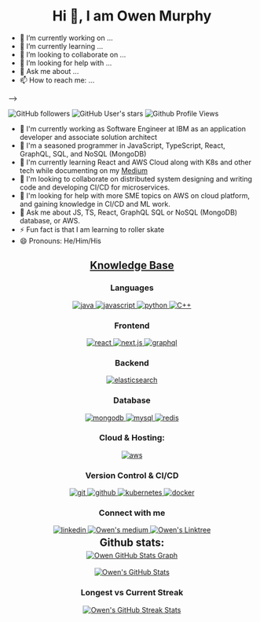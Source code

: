 <h1 align="center">Hi 👋, I am Owen Murphy</h1>

- 🔭 I’m currently working on ...
- 🌱 I’m currently learning ...
- 👯 I’m looking to collaborate on ...
- 🤔 I’m looking for help with ...
- 💬 Ask me about ...
- 📫 How to reach me: ...


-->


![GitHub followers](https://img.shields.io/github/followers/olmurphy?style=social) ![GitHub User's stars](https://img.shields.io/github/stars/olmurphy?style=social) ![Github Profile Views]([url](https://komarev.com/ghpvc/?username=olmurphy&label=Profile%20views&color=0e75b6&style=social))

- 🔭 I'm currently working as Software Engineer at IBM as an application developer and associate solution architect
- 🧓 I'm a seasoned programmer in JavaScript, TypeScript, React, GraphQL, SQL, and NoSQL (MongoDB)
- 🌱 I'm currently learning React and AWS Cloud along with K8s and other tech while documenting on my [Medium](owenmurphy2022.medium.com)
- 👯 I'm looking to collaborate on distributed system designing and writing code and developing CI/CD for microservices. 
- 🤔 I'm looking for help with more SME topics on AWS on cloud platform, and gaining knowledge in CI/CD and ML work.  
- 💬 Ask me about JS, TS, React, GraphQL SQL or NoSQL (MongoDB) database, or AWS.
- ⚡ Fun fact is that I am learning to roller skate
- 😄 Pronouns: He/Him/His

<h2 align="center"><u><b>Knowledge Base</b></u></h2>
<h3 align="center">Languages</h3>
<p align="center">
  <a href="https://www.java.com/en/" target="_blank"> 
    <img src="https://img.shields.io/badge/java-%23ED8B00.svg?style=for-the-badge&logo=openjdk&logoColor=white" alt="java"/>
  </a>
  <a href="https://developer.mozilla.org/en-US/docs/Web/JavaScript" target="_blank"> 
    <img src="https://img.shields.io/badge/javascript-%23323330.svg?style=for-the-badge&logo=javascript&logoColor=%23F7DF1E" alt="javascript"/>
  </a>
  <a href="https://www.python.org/" target="_blank"> 
    <img src="https://img.shields.io/badge/Python-3776AB?style=for-the-badge&logo=python&logoColor=white" alt="python"/>
  </a>
  <a href="https://en.cppreference.com/w/" target="_blank"> 
    <img src="https://img.shields.io/badge/c++-%2300599C.svg?style=for-the-badge&logo=c%2B%2B&logoColor=white" alt="C++"/>
  </a>
</p>
<h3 align="center">Frontend</h3>
<p align="center">
  <a href="https://react.dev/" target="_blank"> 
    <img src="https://img.shields.io/badge/react-%2320232a.svg?style=for-the-badge&logo=react&logoColor=%2361DAFB" alt="react"/> 
  </a>
  <a href="https://nextjs.org/" target="_blank"> 
    <img src="https://img.shields.io/badge/Next-black?style=for-the-badge&logo=next.js&logoColor=white" alt="next.js"/> 
  </a>
  <a href="https://graphql.org/" target="_blank"> 
    <img src="https://img.shields.io/badge/-GraphQL-E10098?style=for-the-badge&logo=graphql&logoColor=white" alt="graphql"/> 
  </a>
</p>
<h3 align="center">Backend</h3>
<p align="center">
  <a href="https://www.elastic.co/elasticsearch" target="_blank"> 
    <img src="https://img.shields.io/badge/-ElasticSearch-005571?style=for-the-badge&logo=elasticsearch" alt="elasticsearch"/> 
  </a>
</p>
<h3 align="center">Database</h3>
<p align="center">
  <a href="https://www.mongodb.com/" target="_blank"> 
    <img src="https://img.shields.io/badge/mongodb-47A248.svg?style=for-the-badge&logo=mongodb&logoColor=white" alt="mongodb"/> 
  </a> 
  <a href="https://www.mysql.org" target="_blank"> 
    <img src="https://img.shields.io/badge/MySQL-005C84?style=for-the-badge&logo=mysql&logoColor=white" alt="mysql"/> 
  </a>
  <a href="https://redis.io" target="_blank"> 
    <img src="https://img.shields.io/badge/redis-DC382D.svg?style=for-the-badge&logo=redis&logoColor=white" alt="redis"/>
  </a>
</p>
<h3 align="center">Cloud & Hosting:</h3>
<p align="center">
  <a href="https://aws.amazon.com/" target="_blank">
    <img  src="https://img.shields.io/badge/Amazon_AWS-232F3E?style=for-the-badge&logo=amazon-aws&logoColor=white" alt="aws"/> 
  </a>
</p>
<h3 align="center">Version Control & CI/CD</h3>
<p align="center">
  <a href="https://git-scm.com/" target="_blank">
    <img src="https://img.shields.io/badge/git-F05032.svg?style=for-the-badge&logo=git&logoColor=white" alt="git"/>
  </a>
  <a href="https://github.com/olmurphy" target="_blank">
    <img src="https://img.shields.io/badge/github-181717.svg?style=for-the-badge&logo=github&logoColor=white" alt="github" />
  </a>
  <a href="https://kubernetes.io" target="_blank"> 
    <img src="https://img.shields.io/badge/kubernetes-326CE5.svg?style=for-the-badge&logo=kubernetes&logoColor=white" alt="kubernetes"/>
  </a>
  <a href="https://www.docker.com/" target="_blank">
    <img src="https://img.shields.io/badge/docker-2496ED.svg?style=for-the-badge&logo=docker&logoColor=white" alt="docker"/>
  </a>
</p>
<h3 align="center">Connect with me</h3>
<div style="margin-top:10px" align="center">
  <div>
    <a  href="https://www.linkedin.com/in/owenmurphy2022/" target="_blank">
      <img src="https://img.shields.io/badge/linkedin-%230077B5.svg?style=for-the-badge&logo=linkedin&logoColor=white" alt="linkedin"/>
    </a>
    <a  href="https://owenmurphy2022.medium.com/" target="_blank">
      <img src="https://img.shields.io/badge/Medium-12100E?style=for-the-badge&logo=medium&logoColor=white" alt="Owen's medium"/>
    </a>
    <a  href="https://linktr.ee/owenmurphy2022" target="_blank">
      <img src="https://img.shields.io/badge/linktree-1de9b6?style=for-the-badge&logo=linktree&logoColor=white" alt="Owen's Linktree"/>
    </a>
  </div>
</div>

<div align="center">
<h2 align="center" style="margin: 5px 10px;">Github stats:</h2> 

<a href="https://github.com/olmurphy/olmurphy">
  <img align="center" src="https://github-profile-summary-cards.vercel.app/api/cards/profile-details?username=olmurphy&theme=gruvbox&hide_border=true)](https://github.com/olmurphy" alt="Owen GitHub Stats Graph"/>
</a>
<br><br>
<a href="https://github.com/olmurphy/olmurphy">
  <img align="center" src="https://github-readme-stats.vercel.app/api?username=olmurphy&count_private=true&show_icons=true&theme=gruvbox&hide_border=true&custom_title=Owen's%20Github%20Stats" alt="Owen's GitHub Stats" />
</a>
<h3>Longest vs Current Streak </h3>
<a href="https://github.com/olmurphy/olmurphy">
  <img align="center" src="https://github-readme-streak-stats.herokuapp.com/?user=olmurphy&theme=gruvbox" alt="Owen's GitHub Streak Stats"/>
</a>
<br><br>
</div>
